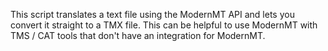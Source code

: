 This script translates a text file using the ModernMT API and lets you convert it straight to a TMX file.
This can be helpful to use ModernMT with TMS / CAT tools that don't have an integration for ModernMT.

